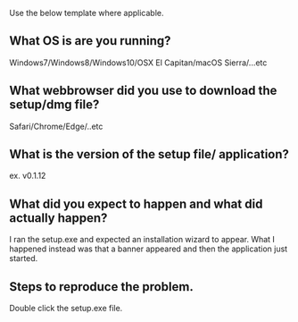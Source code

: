 Use the below template where applicable.

## What OS is are you running?
Windows7/Windows8/Windows10/OSX El Capitan/macOS Sierra/...etc

## What webbrowser did you use to download the setup/dmg file?
Safari/Chrome/Edge/..etc

## What is the version of the setup file/ application?
ex. v0.1.12

## What did you expect to happen and what did actually happen?
I ran the setup.exe and expected an installation wizard to appear.
What I happened instead was that a banner appeared and then the application just started.

## Steps to reproduce the problem.
Double click the setup.exe file.
